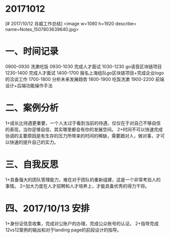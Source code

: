# 20171012

[# 2017/10/12 肖威工作总结]
<image w=1080 h=1920 describe= name=Notes_1507803639640.jpg>
# 一、时间记录
0900-0930 洗漱吃饭
0930-1030 完成人才面试
1030-1230 go语音区块链项目
1230-1400 完成人才面试
1400-1700 报名上海组队go区块链项目+完成企业logo的洽谈工作
1700-1800 分析未来发展趋势
1800-1900 吃饭洗漱
1900-2200 前端设计+后端功能操作手法
# 二、案例分析
1+成长比待遇更重要，一个人太过于看到当前的待遇，仅仅在于对自己不够自信的表现，当你足够自信，其实哪里都会有你的发展空间。
2+时间不可以快速完成协调的主要原因是有生存的压力所带来的时间的稀缺，需要跟对人，做对事，才可以快速的提升自己的实力。
# 三、自我反思
1+具备强大的团队管理能力，难在对于团队的重新组建，这是一个非常考验人的事情。
2+加大力度在人才招聘和人才培养上，才能具备优秀的得力干将。
# 四、2017/10/13 安排
1+身份证信息收集，完成对公账户的办理，完成公众账号的认证。
2+指导完成12vs12案例的输出和对于landing page的前段设计的指导。
